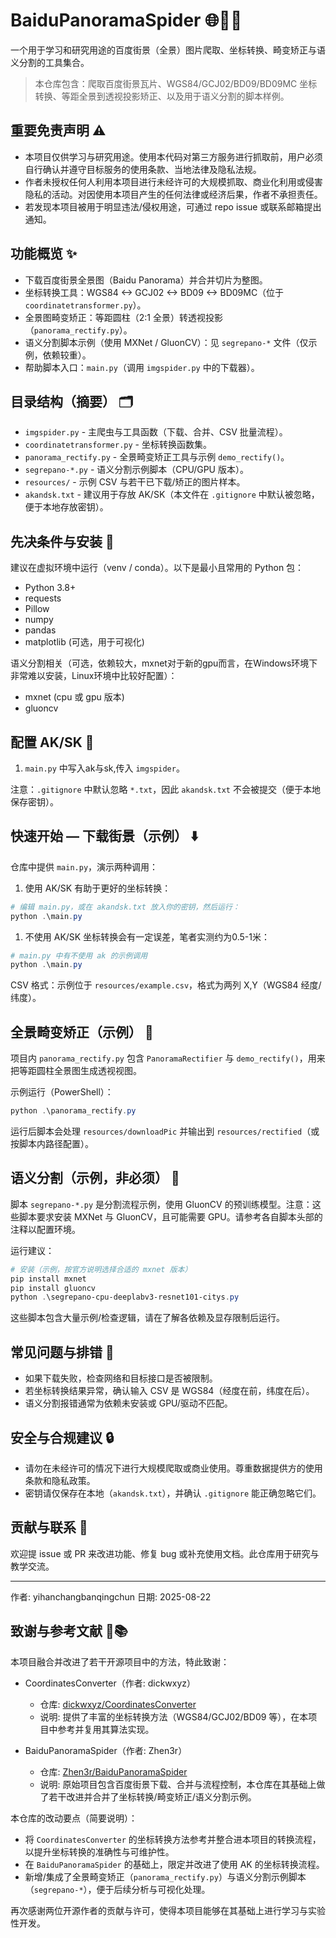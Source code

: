 # BaiduPanoramaSpider 🌐🕵️‍♂️

一个用于学习和研究用途的百度街景（全景）图片爬取、坐标转换、畸变矫正与语义分割的工具集合。

> 本仓库包含：爬取百度街景瓦片、WGS84/GCJ02/BD09/BD09MC 坐标转换、等距全景到透视投影矫正、以及用于语义分割的脚本样例。

## 重要免责声明 ⚠️

- 本项目仅供学习与研究用途。使用本代码对第三方服务进行抓取前，用户必须自行确认并遵守目标服务的使用条款、当地法律及隐私法规。
- 作者未授权任何人利用本项目进行未经许可的大规模抓取、商业化利用或侵害隐私的活动。对因使用本项目产生的任何法律或经济后果，作者不承担责任。
- 若发现本项目被用于明显违法/侵权用途，可通过 repo issue 或联系邮箱提出通知。

## 功能概览 ✨

- 下载百度街景全景图（Baidu Panorama）并合并切片为整图。
- 坐标转换工具：WGS84 <-> GCJ02 <-> BD09 <-> BD09MC（位于 `coordinatetransformer.py`）。
- 全景图畸变矫正：等距圆柱（2:1 全景）转透视投影（`panorama_rectify.py`）。
- 语义分割脚本示例（使用 MXNet / GluonCV）：见 `segrepano-*` 文件（仅示例，依赖较重）。
- 帮助脚本入口：`main.py`（调用 `imgspider.py` 中的下载器）。

## 目录结构（摘要） 🗂️

- `imgspider.py` - 主爬虫与工具函数（下载、合并、CSV 批量流程）。
- `coordinatetransformer.py` - 坐标转换函数集。
- `panorama_rectify.py` - 全景畸变矫正工具与示例 `demo_rectify()`。
- `segrepano-*.py` - 语义分割示例脚本（CPU/GPU 版本）。
- `resources/` - 示例 CSV 与若干已下载/矫正的图片样本。
- `akandsk.txt` - 建议用于存放 AK/SK（本文件在 `.gitignore` 中默认被忽略，便于本地存放密钥）。

## 先决条件与安装 🔧

建议在虚拟环境中运行（venv / conda）。以下是最小且常用的 Python 包：

- Python 3.8+
- requests
- Pillow
- numpy
- pandas
- matplotlib (可选，用于可视化)

语义分割相关（可选，依赖较大，mxnet对于新的gpu而言，在Windows环境下非常难以安装，Linux环境中比较好配置）：

- mxnet (cpu 或 gpu 版本)
- gluoncv

## 配置 AK/SK 🔑

1. `main.py` 中写入ak与sk,传入 `imgspider`。

注意：`.gitignore` 中默认忽略 `*.txt`，因此 `akandsk.txt` 不会被提交（便于本地保存密钥）。

## 快速开始 — 下载街景（示例） ⬇️

仓库中提供 `main.py`，演示两种调用：

1. 使用 AK/SK 有助于更好的坐标转换：

```powershell
# 编辑 main.py，或在 akandsk.txt 放入你的密钥，然后运行：
python .\main.py
```

1. 不使用 AK/SK 坐标转换会有一定误差，笔者实测约为0.5-1米：

```powershell
# main.py 中有不使用 ak 的示例调用
python .\main.py
```

CSV 格式：示例位于 `resources/example.csv`，格式为两列 X,Y（WGS84 经度/纬度）。

## 全景畸变矫正（示例） 🔁

项目内 `panorama_rectify.py` 包含 `PanoramaRectifier` 与 `demo_rectify()`，用来把等距圆柱全景图生成透视视图。

示例运行（PowerShell）：

```powershell
python .\panorama_rectify.py
```

运行后脚本会处理 `resources/downloadPic` 并输出到 `resources/rectified`（或按脚本内路径配置）。

## 语义分割（示例，非必须） 🧠

脚本 `segrepano-*.py` 是分割流程示例，使用 GluonCV 的预训练模型。注意：这些脚本要求安装 MXNet 与 GluonCV，且可能需要 GPU。请参考各自脚本头部的注释以配置环境。

运行建议：

```powershell
# 安装（示例，按官方说明选择合适的 mxnet 版本）
pip install mxnet
pip install gluoncv
python .\segrepano-cpu-deeplabv3-resnet101-citys.py
```

这些脚本包含大量示例/检查逻辑，请在了解各依赖及显存限制后运行。

## 常见问题与排错 🐞

- 如果下载失败，检查网络和目标接口是否被限制。
- 若坐标转换结果异常，确认输入 CSV 是 WGS84（经度在前，纬度在后）。
- 语义分割报错通常为依赖未安装或 GPU/驱动不匹配。

## 安全与合规建议 🔒

- 请勿在未经许可的情况下进行大规模爬取或商业使用。尊重数据提供方的使用条款和隐私政策。
- 密钥请仅保存在本地（`akandsk.txt`），并确认 `.gitignore` 能正确忽略它们。

## 贡献与联系 🤝

欢迎提 issue 或 PR 来改进功能、修复 bug 或补充使用文档。此仓库用于研究与教学交流。

---

作者: yihanchangbanqingchun
日期: 2025-08-22

## 致谢与参考文献 🙏📚

本项目融合并改进了若干开源项目中的方法，特此致谢：

- CoordinatesConverter（作者: dickwxyz）
  - 仓库: [dickwxyz/CoordinatesConverter](https://github.com/dickwxyz/CoordinatesConverter)
  - 说明: 提供了丰富的坐标转换方法（WGS84/GCJ02/BD09 等），在本项目中参考并复用其算法实现。

- BaiduPanoramaSpider（作者: Zhen3r）
  - 仓库: [Zhen3r/BaiduPanoramaSpider](https://github.com/Zhen3r/BaiduPanoramaSpider)
  - 说明: 原始项目包含百度街景下载、合并与流程控制，本仓库在其基础上做了若干改进并合并了坐标转换/畸变矫正/语义分割示例。

本仓库的改动要点（简要说明）：

- 将 `CoordinatesConverter` 的坐标转换方法参考并整合进本项目的转换流程，以提升坐标转换的准确性与可维护性。
- 在 `BaiduPanoramaSpider` 的基础上，限定并改进了使用 AK 的坐标转换流程。
- 新增/集成了全景畸变矫正（`panorama_rectify.py`）与语义分割示例脚本（`segrepano-*`），便于后续分析与可视化处理。

再次感谢两位开源作者的贡献与许可，使得本项目能够在其基础上进行学习与实验性开发。
